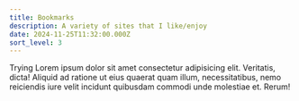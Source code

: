 ```yaml
---
title: Bookmarks
description: A variety of sites that I like/enjoy
date: 2024-11-25T11:32:00.000Z
sort_level: 3
---
```


Trying Lorem ipsum dolor sit amet consectetur adipisicing elit. Veritatis, dicta! Aliquid ad ratione ut eius quaerat quam illum, necessitatibus, nemo reiciendis iure velit incidunt quibusdam commodi unde molestiae et. Rerum!
